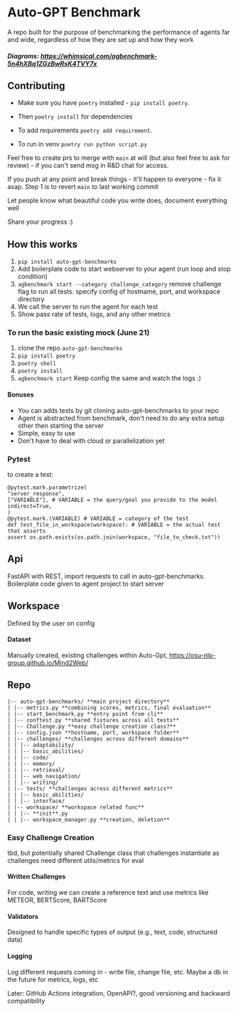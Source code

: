 # Auto-GPT Benchmark

A repo built for the purpose of benchmarking the performance of agents far and wide, regardless of how they are set up and how they work

##### Diagrams: https://whimsical.com/agbenchmark-5n4hXBq1ZGzBwRsK4TVY7x

## Contributing

- Make sure you have `poetry` installed - `pip install poetry`.
- Then `poetry install` for dependencies

- To add requirements `poetry add requirement`.
- To run in venv `poetry run python script.py`

Feel free to create prs to merge with `main` at will (but also feel free to ask for review) - if you can't send msg in R&D chat for access.

If you push at any point and break things - it'll happen to everyone - fix it asap. Step 1 is to revert `main` to last working commit

Let people know what beautiful code you write does, document everything well

Share your progress :)

## How this works

1. `pip install auto-gpt-benchmarks`
2. Add boilerplate code to start webserver to your agent (run loop and stop condition)
3. `agbenchmark start --category challenge_category` remove challenge flag to run all tests. specify config of hostname, port, and workspace directory
4. We call the server to run the agent for each test
5. Show pass rate of tests, logs, and any other metrics

### To run the basic existing mock (June 21)

1. clone the repo `auto-gpt-benchmarks`
2. `pip install poetry`
3. `poetry shell`
4. `poetry install`
5. `agbenchmark start`
   Keep config the same and watch the logs :)

#### Bonuses

- You can adds tests by git cloning auto-gpt-benchmarks to your repo
- Agent is abstracted from benchmark, don't need to do any extra setup other then starting the server
- Simple, easy to use
- Don't have to deal with cloud or parallelization yet

### Pytest

to create a test:

```
@pytest.mark.parametrize(
"server_response",
["VARIABLE"], # VARIABLE = the query/goal you provide to the model
indirect=True,
)
@pytest.mark.(VARIABLE) # VARIABLE = category of the test
def test_file_in_workspace(workspace): # VARIABLE = the actual test that asserts
assert os.path.exists(os.path.join(workspace, "file_to_check.txt"))
```

## Api

FastAPI with REST, import requests to call in auto-gpt-benchmarks. Boilerplate code given to agent project to start server

## Workspace

Defined by the user on config

#### Dataset

Manually created, existing challenges within Auto-Gpt, https://osu-nlp-group.github.io/Mind2Web/

## Repo

```
|-- auto-gpt-benchmarks/ **main project directory**
| |-- metrics.py **combining scores, metrics, final evaluation**
| |-- start_benchmark.py **entry point from cli**
| |-- conftest.py **shared fixtures across all tests**
| |-- Challenge.py **easy challenge creation class?**
| |-- config.json **hostname, port, workspace folder**
| |-- challenges/ **challenges across different domains**
| | |-- adaptability/
| | |-- basic_abilities/
| | |-- code/
| | |-- memory/
| | |-- retrieval/
| | |-- web_navigation/
| | |-- writing/
| |-- tests/ **challenges across different metrics**
| | |-- basic_abilities/
| | |-- interface/
| |-- workspace/ **workspace related func**
| | |-- **init**.py
| | |-- workspace_manager.py **creation, deletion**
```

### Easy Challenge Creation

tbd, but potentially shared Challenge class that challenges instantiate as challenges need different utils/metrics for eval

#### Written Challenges

For code, writing we can create a reference text and use metrics like METEOR, BERTScore, BARTScore

#### Validators

Designed to handle specific types of output (e.g., text, code, structured data)

#### Logging

Log different requests coming in - write file, change file, etc. Maybe a db in the future for metrics, logs, etc

Later: GitHub Actions integration, OpenAPI?, good versioning and backward compatibility
